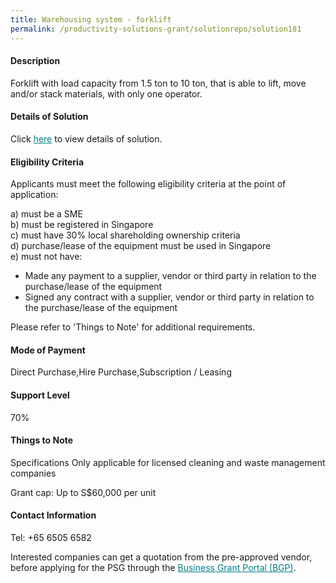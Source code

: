 ```yaml
---
title: Warehousing system - forklift
permalink: /productivity-solutions-grant/solutionrepo/solution181
---
```


#### Description

Forklift with load capacity from 1.5 ton to 10 ton, that is able to lift, move and/or stack materials, with only one operator.

#### Details of Solution

Click <a href='' style='color:#037e8a'>here</a> to view details of solution.

#### Eligibility Criteria

Applicants must meet the following eligibility criteria at the point of application:

a) must be a SME <br>
b) must be registered in Singapore <br>
c) must have 30% local shareholding ownership criteria <br>
d) purchase/lease of the equipment must be used in Singapore <br>
e) must not have:
- Made any payment to a supplier, vendor or third party in relation to the purchase/lease of the equipment
- Signed any contract with a supplier, vendor or third party in relation to the purchase/lease of the equipment

Please refer to 'Things to Note' for additional requirements.

#### Mode of Payment
Direct Purchase,Hire Purchase,Subscription / Leasing

#### Support Level
70%

#### Things to Note
Specifications
Only applicable for licensed cleaning and waste management companies

Grant cap: Up to S$60,000 per unit

#### Contact Information
Tel: +65 6505 6582

Interested companies can get a quotation from the pre-approved vendor, before applying for the PSG through the <a target='_blank' style='color:#037e8a' href='https://www.businessgrants.gov.sg/'>Business Grant Portal (BGP)</a>.
